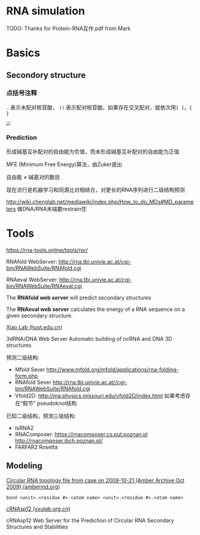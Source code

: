 # RNA simulation

TODO: Thanks for Protein-RNA互作.pdf from Mark



# Basics

## Secondory structure

### 点括号注释

`.` 表示未配对核苷酸， `()` 表示配对核苷酸。如果存在交叉配对，就依次用`[ ]`，`{ } ` 

<img src="https://cdn.jsdelivr.net/gh/gxf1212/notes@master/research/RNA-simulation.assets/dot-parentheses.png" style="zoom:67%;" />



### Prediction

形成碱基互补配对的自由能为负值，而未形成碱基互补配对的自由能为正值

MFE (Minimum Free Energy)算法，由Zuker提出

自由能 ≠ 碱基对的数目

现在流行是机器学习和同源比对相结合，对更长的RNA序列进行二级结构预测  



http://wiki.chenglab.net/mediawiki/index.php/How_to_do_MDs#MD_parameters
做DNA/RNA末端要restrain住



# Tools

https://rna-tools.online/tools/rpr/



RNAfold WebServer: http://rna.tbi.univie.ac.at/cgi-bin/RNAWebSuite/RNAfold.cgi

RNAeval WebServer: http://rna.tbi.univie.ac.at/cgi-bin/RNAWebSuite/RNAeval.cgi

The **RNAfold web server** will predict secondary structures

The **RNAeval web server** calculates the energy of a RNA sequence on a given secondary structure.



[Xiao Lab (hust.edu.cn)](http://biophy.hust.edu.cn/new/3dRNA/create)

3dRNA/DNA Web Server
Automatic building of ncRNA and DNA 3D structures



预测二级结构:

- Mfold Sever http://www.mfold.org/mfold/applications/rna-folding-form.php
- RNAfold Sever http://rna.tbi.univie.ac.at//cgi-bin/RNAWebSuite/RNAfold.cgi
- Vfold2D: http://ma.physics.missouri.edu/vfold2D/index.html 如果考虑存在“假节” pseudoknot结构

已知二级结构，预测三级结构:

- IsRNA2
- RNAComposer: https://rnacomposer.cs.put.poznan.pl      http://rnacomposer.ibch.poznan.pl/
- FARFAR2 Rosetta







## Modeling

[Circular RNA topology file from case on 2009-10-21 (Amber Archive Oct 2009) (ambermd.org)](http://archive.ambermd.org/200910/0327.html)

```
bond <unit>.<residue #>.<atom name> <unit>.<residue #>.<atom name>
```



[cRNAsp12 (xxulab.org.cn)](http://xxulab.org.cn/crnasp12/)

cRNAsp12 Web Server for the Prediction of Circular RNA Secondary Structures and Stabilities
